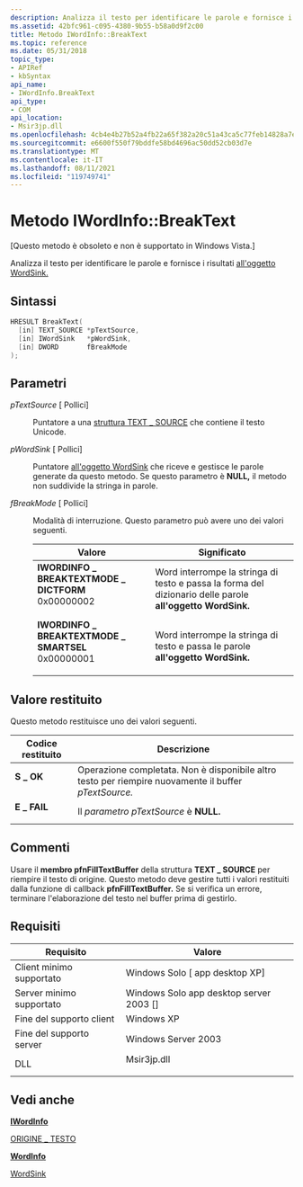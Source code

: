 ```yaml
---
description: Analizza il testo per identificare le parole e fornisce i risultati all'oggetto WordSink.
ms.assetid: 42bfc961-c095-4380-9b55-b58a0d9f2c00
title: Metodo IWordInfo::BreakText
ms.topic: reference
ms.date: 05/31/2018
topic_type:
- APIRef
- kbSyntax
api_name:
- IWordInfo.BreakText
api_type:
- COM
api_location:
- Msir3jp.dll
ms.openlocfilehash: 4cb4e4b27b52a4fb22a65f382a20c51a43ca5c77feb14828a7ea252e75c3b0f1
ms.sourcegitcommit: e6600f550f79bddfe58bd4696ac50dd52cb03d7e
ms.translationtype: MT
ms.contentlocale: it-IT
ms.lasthandoff: 08/11/2021
ms.locfileid: "119749741"
---
```

# <a name="iwordinfobreaktext-method"></a>Metodo IWordInfo::BreakText

\[Questo metodo è obsoleto e non è supportato in Windows Vista.\]

Analizza il testo per identificare le parole e fornisce i risultati [all'oggetto WordSink.](/previous-versions//ms691570(v=vs.85))

## <a name="syntax"></a>Sintassi


```C++
HRESULT BreakText(
  [in] TEXT_SOURCE *pTextSource,
  [in] IWordSink   *pWordSink,
  [in] DWORD       fBreakMode
);
```



## <a name="parameters"></a>Parametri

<dl> <dt>

*pTextSource* \[ Pollici\]
</dt> <dd>

Puntatore a una [struttura TEXT \_ SOURCE](/previous-versions//ms690919(v=vs.85)) che contiene il testo Unicode.

</dd> <dt>

*pWordSink* \[ Pollici\]
</dt> <dd>

Puntatore [all'oggetto WordSink](/previous-versions//ms691570(v=vs.85)) che riceve e gestisce le parole generate da questo metodo. Se questo parametro è **NULL,** il metodo non suddivide la stringa in parole.

</dd> <dt>

*fBreakMode* \[ Pollici\]
</dt> <dd>

Modalità di interruzione. Questo parametro può avere uno dei valori seguenti.



| Valore                                                                                                                                                                                                                                                                                   | Significato                                                                                                     |
|-----------------------------------------------------------------------------------------------------------------------------------------------------------------------------------------------------------------------------------------------------------------------------------------|-------------------------------------------------------------------------------------------------------------|
| <span id="IWORDINFO_BREAKTEXTMODE_DICTFORM"></span><span id="iwordinfo_breaktextmode_dictform"></span><dl> <dt>**IWORDINFO \_ BREAKTEXTMODE \_ DICTFORM**</dt> <dt>0x00000002</dt> </dl> | Word interrompe la stringa di testo e passa la forma del dizionario delle parole **all'oggetto WordSink.**<br/> |
| <span id="IWORDINFO_BREAKTEXTMODE_SMARTSEL"></span><span id="iwordinfo_breaktextmode_smartsel"></span><dl> <dt>**IWORDINFO \_ BREAKTEXTMODE \_ SMARTSEL**</dt> <dt>0x00000001</dt> </dl> | Word interrompe la stringa di testo e passa le parole **all'oggetto WordSink.**<br/>                        |



 

</dd> </dl>

## <a name="return-value"></a>Valore restituito

Questo metodo restituisce uno dei valori seguenti.



| Codice restituito                                                                            | Descrizione                                                                                             |
|----------------------------------------------------------------------------------------|---------------------------------------------------------------------------------------------------------|
| <dl> <dt>**S \_ OK**</dt> </dl>   | Operazione completata. Non è disponibile altro testo per riempire nuovamente il buffer *pTextSource.*<br/> |
| <dl> <dt>**E \_ FAIL**</dt> </dl> | Il *parametro pTextSource* è **NULL.**<br/>                                                     |



 

## <a name="remarks"></a>Commenti

Usare il **membro pfnFillTextBuffer** della struttura **TEXT \_ SOURCE** per riempire il testo di origine. Questo metodo deve gestire tutti i valori restituiti dalla funzione di callback **pfnFillTextBuffer.** Se si verifica un errore, terminare l'elaborazione del testo nel buffer prima di gestirlo.

## <a name="requirements"></a>Requisiti



| Requisito | Valore |
|-------------------------------------|----------------------------------------------------------------------------------------|
| Client minimo supportato<br/> | Windows Solo \[ app desktop XP\]<br/>                                            |
| Server minimo supportato<br/> | Windows Solo app desktop server 2003 \[\]<br/>                                   |
| Fine del supporto client<br/>    | Windows XP<br/>                                                                  |
| Fine del supporto server<br/>    | Windows Server 2003<br/>                                                         |
| DLL<br/>                      | <dl> <dt>Msir3jp.dll</dt> </dl> |



## <a name="see-also"></a>Vedi anche

<dl> <dt>

[**IWordInfo**](iwordinfo.md)
</dt> <dt>

[ORIGINE \_ TESTO](/previous-versions//ms690919(v=vs.85))
</dt> <dt>

[**WordInfo**](wordinfo-coclass.md)
</dt> <dt>

[WordSink](/previous-versions//ms691570(v=vs.85))
</dt> </dl>

 

 
